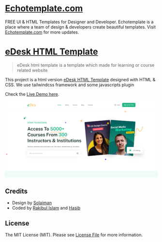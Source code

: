 # [Echotemplate.com](https://echotemplate.com)
FREE UI & HTML Templates for Designer and Developer. Echotemplate is a place where a team of design & developers create beautiful templates. Visit [Echotemplate.com](https://echotemplate.com) for more updates.

# [eDesk HTML Template](https://github.com/echotemplate/edesk-elearning-tailwind-html-template)

> eDesk html template is a template which made for learning or course related website

This project is a html version [eDesk HTML Template](https://github.com/echotemplate/edesk-elearning-tailwind-html-template) designed with HTML & CSS. We use tailwindcss framework and some javascripts plugin

Check the [Live Demo here](https://demo.echotemplate.com/edesk-elearning-tailwind-html-template/).

![](screenshot.png)

## Credits
- Design by [Solaiman](https://www.linkedin.com/in/)
- Coded by [Rakibul Islam](https://github.com/Rakib0101) and [Hasib](https://github.com)

## License
The MIT License (MIT). Please see [License File](LICENSE.md) for more information.
